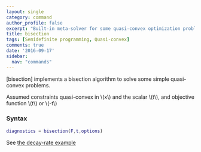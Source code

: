 ```yaml
---
layout: single
category: command
author_profile: false
excerpt: "Built-in meta-solver for some quasi-convex optimization problems"
title: bisection
tags: [Semidefinite programming, Quasi-convex]
comments: true
date: '2016-09-17'
sidebar:
  nav: "commands"
---
```


[bisection] implements a bisection algorithm to solve some simple quasi-convex problems.

Assumed constraints quasi-convex in \\(x\\) and the scalar \\(t\\), and objective function \\(t\\) or \\(-t\\)
### Syntax

````matlab
diagnostics = bisection(F,t,options)
````

See [the decay-rate example](/examples/decayrate) 
